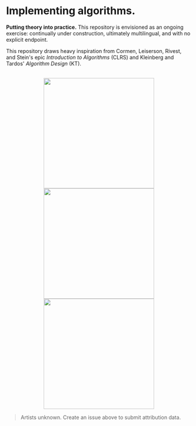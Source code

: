 # Implementing algorithms.

**Putting theory into practice.** This repository is envisioned as an ongoing exercise: continually under construction, ultimately multilingual, and with no explicit endpoint.

This repository draws heavy inspiration from Cormen, Leiserson, Rivest, and Stein's epic *Introduction to Algorithms* (CLRS) and Kleinberg and Tardos' *Algorithm Design* (KT). 

<p align="center">
  <br>
  <img src="https://user-images.githubusercontent.com/50045763/82758036-16c57400-9db2-11ea-9e49-5bd3db1e49f1.jpg" height="300">
    <img src="https://user-images.githubusercontent.com/50045763/82758037-1927ce00-9db2-11ea-8ee0-7dca2292fa52.png" height="300">
  <img src="https://user-images.githubusercontent.com/50045763/82758038-1b8a2800-9db2-11ea-98e5-77fc22279dd6.jpg" height="300">
  <br>
</p>

>Artists unknown. Create an issue above to submit attribution data.
